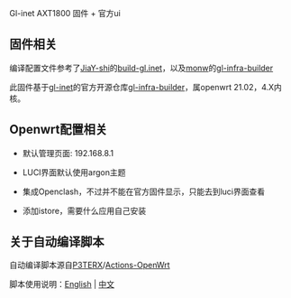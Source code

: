 Gl-inet AXT1800 固件 + 官方ui


## 固件相关

编译配置文件参考了[JiaY-shi](https://github.com/JiaY-shi)的[build-gl.inet](https://github.com/JiaY-shi/build-gl.inet)，以及[monw](https://github.com/monw)的[gl-infra-builder](https://github.com/monw/gl-infra-builder)

此固件基于[gl-inet](https://github.com/gl-inet)的官方开源仓库[gl-infra-builder](https://github.com/gl-inet/gl-infra-builder)，属openwrt 21.02，4.X内核。


## Openwrt配置相关

- 默认管理页面: 192.168.8.1

- LUCI界面默认使用argon主题

- 集成Openclash，不过并不能在官方固件显示，只能去到luci界面查看

- 添加istore，需要什么应用自己安装

## 关于自动编译脚本

自动编译脚本源自[P3TERX](https://github.com/P3TERX)/[Actions-OpenWrt](https://github.com/P3TERX/Actions-OpenWrt)

脚本使用说明：[English](https://github.com/P3TERX/Actions-OpenWrt) | [中文](https://p3terx.com/archives/build-openwrt-with-github-actions.html)
